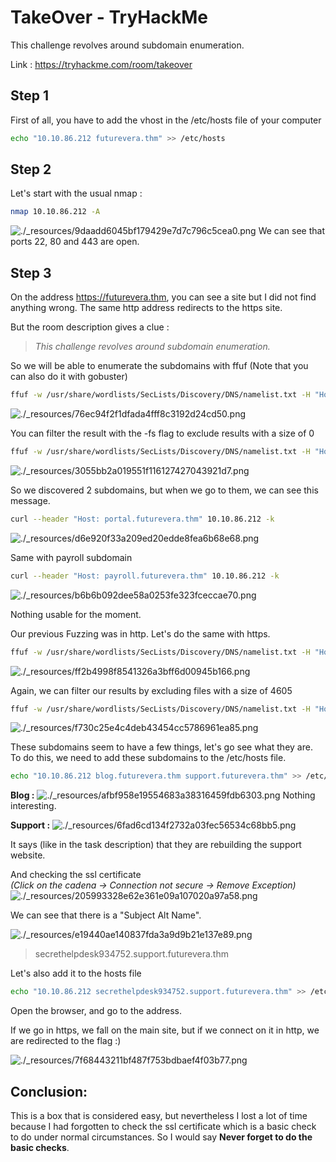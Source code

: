 # TakeOver - TryHackMe
This challenge revolves around subdomain enumeration.

Link : https://tryhackme.com/room/takeover

## Step 1
First of all, you have to add the vhost in the /etc/hosts file of your computer

````bash
echo "10.10.86.212 futurevera.thm" >> /etc/hosts
````

## Step 2 
Let's start with the usual nmap : 
````bash
nmap 10.10.86.212 -A
````
![./_resources/9daadd6045bf179429e7d7c796c5cea0.png](./_resources/9daadd6045bf179429e7d7c796c5cea0.png)
We can see that ports 22, 80 and 443 are open.

## Step 3
On the address https://futurevera.thm, you can see a site but I did not find anything wrong. The same http address redirects to the https site.

But the room description gives a clue : 
> *This challenge revolves around subdomain enumeration.*

So we will be able to enumerate the subdomains with ffuf (Note that you can also do it with gobuster)

````bash
ffuf -w /usr/share/wordlists/SecLists/Discovery/DNS/namelist.txt -H "Host: FUZZ.futurevera.thm" -u http://10.10.86.212
````
![./_resources/76ec94f2f1dfada4fff8c3192d24cd50.png](./_resources/76ec94f2f1dfada4fff8c3192d24cd50.png)

You can filter the result with the -fs flag to exclude results with a size of 0

````bash
ffuf -w /usr/share/wordlists/SecLists/Discovery/DNS/namelist.txt -H "Host: FUZZ.futurevera.thm" -u http://10.10.86.212 -fs 0
````
![./_resources/3055bb2a019551f116127427043921d7.png](./_resources/3055bb2a019551f116127427043921d7.png)

So we discovered 2 subdomains, but when we go to them, we can see this message.

````bash
curl --header "Host: portal.futurevera.thm" 10.10.86.212 -k
````

![./_resources/d6e920f33a209ed20edde8fea6b68e68.png](./_resources/d6e920f33a209ed20edde8fea6b68e68.png)

Same with payroll subdomain
````bash
curl --header "Host: payroll.futurevera.thm" 10.10.86.212 -k
````
![./_resources/b6b6b092dee58a0253fe323fceccae70.png](./_resources/b6b6b092dee58a0253fe323fceccae70.png)

Nothing usable for the moment.

Our previous Fuzzing was in http. Let's do the same with https.
````bash
ffuf -w /usr/share/wordlists/SecLists/Discovery/DNS/namelist.txt -H "Host: FUZZ.futurevera.thm" -u https://10.10.86.212 
````

![./_resources/ff2b4998f8541326a3bff6d00945b166.png](./_resources/ff2b4998f8541326a3bff6d00945b166.png)

Again, we can filter our results by excluding files with a size of 4605 
````bash
ffuf -w /usr/share/wordlists/SecLists/Discovery/DNS/namelist.txt -H "Host: FUZZ.futurevera.thm" -u https://10.10.86.212 -fs 4605
````

![./_resources/f730c25e4c4deb43454cc5786961ea85.png](./_resources/f730c25e4c4deb43454cc5786961ea85.png)

These subdomains seem to have a few things, let's go see what they are. To do this, we need to add these subdomains to the /etc/hosts file. 

````bash
echo "10.10.86.212 blog.futurevera.thm support.futurevera.thm" >> /etc/hosts
````

**Blog :** 
![./_resources/afbf958e19554683a38316459fdb6303.png](./_resources/afbf958e19554683a38316459fdb6303.png)
Nothing interesting.

**Support :**
![./_resources/6fad6cd134f2732a03fec56534c68bb5.png](./_resources/6fad6cd134f2732a03fec56534c68bb5.png)

It says (like in the task description) that they are rebuilding the support website.

And checking the ssl certificate  
*(Click on the cadena -> Connection not secure -> Remove Exception)*
![./_resources/205993328e62e361e09a107020a97a58.png](./_resources/205993328e62e361e09a107020a97a58.png)

We can see that there is a "Subject Alt Name".

![./_resources/e19440ae140837fda3a9d9b21e137e89.png](./_resources/e19440ae140837fda3a9d9b21e137e89.png)
> secrethelpdesk934752.support.futurevera.thm

Let's also add it to the hosts file

````bash
echo "10.10.86.212 secrethelpdesk934752.support.futurevera.thm" >> /etc/hosts
````

Open the browser, and go to the address.

If we go in https, we fall on the main site, but if we connect on it in http, we are redirected to the flag :) 

![./_resources/7f68443211bf487f753bdbaef4f03b77.png](./_resources/7f68443211bf487f753bdbaef4f03b77.png)

## Conclusion:
This is a box that is considered easy, but nevertheless I lost a lot of time because I had forgotten to check the ssl certificate which is a basic check to do under normal circumstances. So I would say **Never forget to do the basic checks**.
